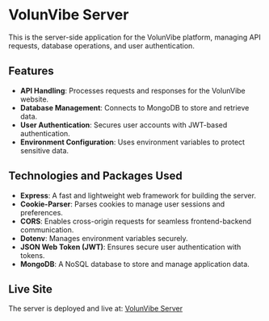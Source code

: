 # VolunVibe Server

This is the server-side application for the VolunVibe platform, managing API requests, database operations, and user authentication.


## Features
- **API Handling**: Processes requests and responses for the VolunVibe website.
- **Database Management**: Connects to MongoDB to store and retrieve data.
- **User Authentication**: Secures user accounts with JWT-based authentication.
- **Environment Configuration**: Uses environment variables to protect sensitive data.

## Technologies and Packages Used
- **Express**: A fast and lightweight web framework for building the server.
- **Cookie-Parser**: Parses cookies to manage user sessions and preferences.
- **CORS**: Enables cross-origin requests for seamless frontend-backend communication.
- **Dotenv**: Manages environment variables securely.
- **JSON Web Token (JWT)**: Ensures secure user authentication with tokens.
- **MongoDB**: A NoSQL database to store and manage application data.

## Live Site
The server is deployed and live at: [VolunVibe Server](https://assignment12-server-gold.vercel.app/)
